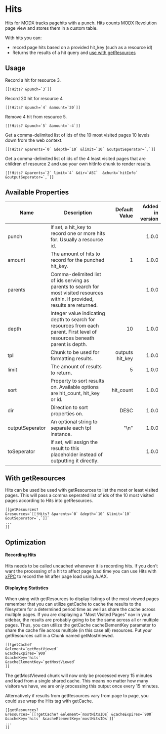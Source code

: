 Hits
====

Hits for MODX tracks pagehits with a punch. Hits counts MODX Revolution page view and stores them in a custom table. 

With hits you can:
 * record page hits based on a provided hit_key (such as a resource id)
 * Returns the results of a hit query and [use with getResources](#with-getresources)


## Usage
Record a hit for resource 3.

    [[!Hits? &punch=`3`]]

Record 20 hit for resource 4

    [[!Hits? &punch=`4` &amount=`20`]]

Remove 4 hit from resource 5.

    [[!Hits? &punch=`5` &amount=`-4`]]

Get a comma-delimited list of ids of the 10 most visited pages 10 levels down from the web context.

    [[!Hits? &parents=`0` &depth=`10` &limit=`10` &outputSeperator=`,`]]

Get a comma-delimited list of ids of the 4 least visited pages that are children of resource 2 and use your own hitInfo chunk to render results.

    [[!Hits? &parents=`2` limit=`4` &dir=`ASC`  &chunk=`hitInfo` &outputSeperator=`,`]]
    

## Available Properties
| Name        | Description           | Default Value  | Added in version
| --------------|---------------| -----:| -----:|
| punch      | If set, a hit_key to record one or more hits for. Usually a resource id. |  |1.0.0
| amount      | The amount of hits to record for the punched hit_key.      |   1 |1.0.0
| parents | Comma-delimited list of ids serving as parents to search for most visited resources within. If provided, results are returned.      |     |1.0.0
| depth | Integer value indicating depth to search for resources from each parent. First level of resources beneath parent is depth.      |    10 |1.0.0
| tpl | Chunk to be used for formatting results.      |    outputs hit_key |1.0.0
| limit | The amount of results to return.      |    5 |1.0.0
| sort | Property to sort results on. Available options are hit_count, hit_key or id.      |    hit_count |1.0.0
| dir | Direction to sort properties on.      |    DESC |1.0.0
| outputSeperator | An optional string to separate each tpl instance.      |    "\n" |1.0.0
| toSeperator | If set, will assign the result to this placeholder instead of outputting it directly.      | |1.0.0

## With getResources
Hits can be used be used with getResources to list the most or least visited pages. This will pass a comma seperated list of ids of the 10 most visited pages according to Hits into getResources.

    [[getResources?
    &resources=`[[!Hits? &parents=`0` &depth=`10` &limit=`10` &outSeperator=`,`]]`
    ...
    ]]
    
## Optimization

#### Recording Hits
Hits needs to be called uncached whenever it is recording hits. If you don't want the processing of a hit to affect page load time you can use Hits with [xFPC](http://modx.com/extras/package/xfpc) to record the hit after page load using AJAX.

#### Displaying Statistics
When using with getResources to display listings of the most viewed pages remember that you can utilize getCache to cache the results to the filesystem for a determined period time as well as share the cache across multiple pages. If you are displaying a "Most Visited Pages" nav in your sidebar, the results are probably going to be the same across all or multiple pages. Thus, you can utilize the getCache cacheElementKey paramater to share the cache file across multiple (in this case all) resources. Put your getResources call in a Chunk named getMostViewed.

    [[!getCache?
    &element=`getMostViewed`
    &cacheExpires=`900`
    &cacheKey=`hits`
    &cacheElementKey=`getMostViewed`
    ]]
    
The getMostViewed chunk will now only be processed every 15 minutes and load from a single shared cache. This means no matter how many visitors we have, we are only processing this output once every 15 minutes.

Alternatively if results from getResources vary from page to page, you could use wrap the Hits tag with getCache. 

    [[getResources?
    &resources=`[[!getCache? &element=`mostHitsIDs` &cacheExpires=`900` &cacheKey=`hits` &cacheElementKey=`mostHitsIDs`]]`
    ...
    ]]




